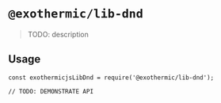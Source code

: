 # `@exothermic/lib-dnd`

> TODO: description

## Usage

```
const exothermicjsLibDnd = require('@exothermic/lib-dnd');

// TODO: DEMONSTRATE API
```
